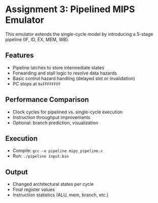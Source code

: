 # Assignment 3: Pipelined MIPS Emulator

This emulator extends the single-cycle model by introducing a 5-stage pipeline (IF, ID, EX, MEM, WB).

## Features

- Pipeline latches to store intermediate states
- Forwarding and stall logic to resolve data hazards
- Basic control hazard handling (delayed slot or invalidation)
- PC stops at `0xFFFFFFFF`

## Performance Comparison

- Clock cycles for pipelined vs. single-cycle execution
- Instruction throughput improvements
- Optional: branch prediction, visualization

## Execution

- Compile: `gcc -o pipeline mips_pipeline.c`
- Run: `./pipeline input.bin`

## Output

- Changed architectural states per cycle
- Final register values
- Instruction statistics (ALU, mem, branch, etc.)
